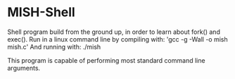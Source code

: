 # MISH-Shell
Shell program build from the ground up, in order to learn about fork() and exec().
Run in a linux command line by compiling with: 'gcc -g -Wall -o mish mish.c'
And running with: ./mish

This program is capable of performing most standard command line arguments.
